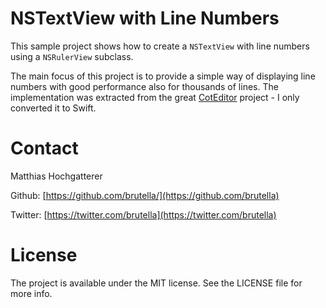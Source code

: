 # NSTextView with Line Numbers

This sample project shows how to create a `NSTextView` with line numbers using a `NSRulerView` subclass. 

The main focus of this project is to provide a simple way of displaying line numbers with good performance also for thousands of lines. The implementation was extracted from the great [CotEditor](https://github.com/coteditor/CotEditor) project - I only converted it to Swift.

# Contact

Matthias Hochgatterer

Github: [https://github.com/brutella/](https://github.com/brutella)

Twitter: [https://twitter.com/brutella](https://twitter.com/brutella)


# License

The project is available under the MIT license. See the LICENSE file for more info.